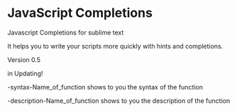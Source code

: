 JavaScript Completions
========================

Javascript Completions for sublime text

It helps you to write your scripts more quickly with hints and completions.

Version 0.5

in Updating!

-syntax-Name_of_function shows to you the syntax of the function

-description-Name_of_function shows to you the description of the function
